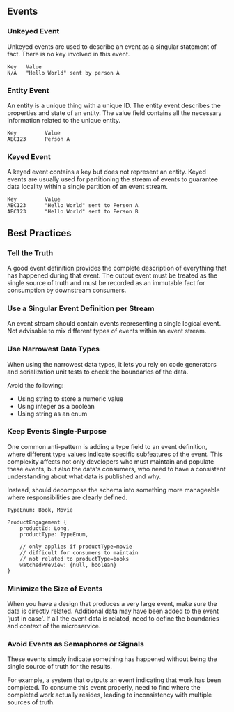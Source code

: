 ## Events

### Unkeyed Event

Unkeyed events are used to describe an event as a singular statement of fact. There is no key involved in this event.

```
Key   Value
N/A   "Hello World" sent by person A
```

### Entity Event

An entity is a unique thing with a unique ID. The entity event describes the properties and state of an entity. The value field contains all the necessary information related to the unique entity.

```
Key         Value
ABC123      Person A
```

### Keyed Event

A keyed event contains a key but does not represent an entity. Keyed events are usually used for partitioning the stream of events to guarantee data locality within a single partition of an event stream.

```
Key         Value
ABC123      "Hello World" sent to Person A
ABC123      "Hello World" sent to Person B
```

## Best Practices

### Tell the Truth

A good event definition provides the complete description of everything that has happened during that event. The output event must be treated as the single source of truth and must be recorded as an immutable fact for consumption by downstream consumers.

### Use a Singular Event Definition per Stream

An event stream should contain events representing a single logical event. Not advisable to mix different types of events within an event stream.

### Use Narrowest Data Types

When using the narrowest data types, it lets you rely on code generators and serialization unit tests to check the boundaries of the data. 

Avoid the following:
- Using string to store a numeric value
- Using integer as a boolean
- Using string as an enum

### Keep Events Single-Purpose

One common anti-pattern is adding a type field to an event definition, where different type values indicate specific subfeatures of the event. This complexity affects not only developers who must maintain and populate these events, but also the data's consumers, who need to have a consistent understanding about what data is published and why.

Instead, should decompose the schema into something more manageable where responsibilities are clearly defined.

```
TypeEnum: Book, Movie

ProductEngagement {
    productId: Long,
    productType: TypeEnum,

    // only applies if productType=movie
    // difficult for consumers to maintain
    // not related to productType=books
    watchedPreview: {null, boolean} 
}
```

### Minimize the Size of Events

When you have a design that produces a very large event, make sure the data is directly related. Additional data may have been added to the event 'just in case'. If all the event data is related, need to define the boundaries and context of the microservice.


### Avoid Events as Semaphores or Signals

These events simply indicate something has happened without being the single source of truth for the results. 

For example, a system that outputs an event indicating that work has been completed. To consume this event properly, need to find where the completed work actually resides, leading to inconsistency with multiple sources of truth.